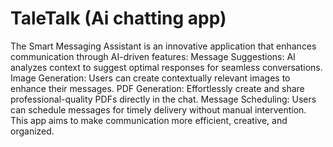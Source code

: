 # TaleTalk (Ai chatting app) 
 The Smart Messaging Assistant is an innovative application that enhances communication through AI-driven features:  Message Suggestions: AI analyzes context to suggest optimal responses for seamless conversations. Image Generation: Users can create contextually relevant images to enhance their messages. PDF Generation: Effortlessly create and share professional-quality PDFs directly in the chat. Message Scheduling: Users can schedule messages for timely delivery without manual intervention. This app aims to make communication more efficient, creative, and organized.
